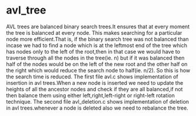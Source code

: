 # avl_tree

AVL trees are balanced binary search trees.It ensures that at every moment the tree is balanced at every node.
This makes searching for a particular node more efficient.That is, if the binary search tree was not balanced than
incase we had to find a node which is at the leftmost end of the tree which has nodes only to the left of the root,then in
that case we would have to traverse through all the nodes in the tree(ie. n) but if it was balanced then half of the
nodes would be on the left of the new root and the other half on the right which would reduce the search node to half(ie. n/2).
So this is how the search time is reduced.
The first file avl.c shows implementation of insertion in avl trees.When a new node is inserted we need to update the heights of all the
ancestor nodes and check if they are all balanced,if not then balance them using either left,right,left-right or right-left 
rotation technique. 
The second file avl_deletion.c shows implementation of deletion in avl trees.whenever a node is deleted also we need to rebalance the tree.
